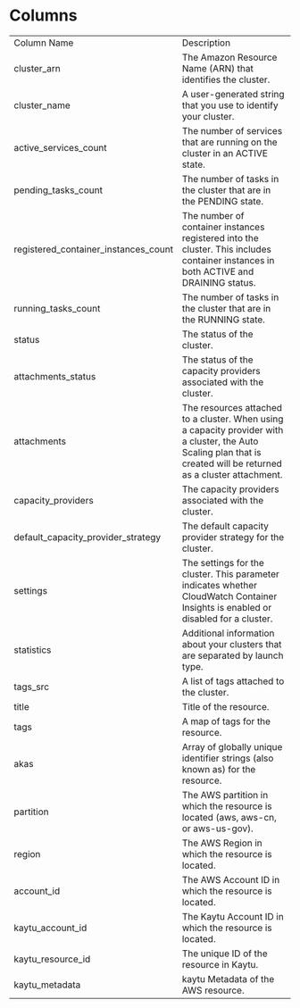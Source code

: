 # Columns  

<table>
	<tr><td>Column Name</td><td>Description</td></tr>
	<tr><td>cluster_arn</td><td>The Amazon Resource Name (ARN) that identifies the cluster.</td></tr>
	<tr><td>cluster_name</td><td>A user-generated string that you use to identify your cluster.</td></tr>
	<tr><td>active_services_count</td><td>The number of services that are running on the cluster in an ACTIVE state.</td></tr>
	<tr><td>pending_tasks_count</td><td>The number of tasks in the cluster that are in the PENDING state.</td></tr>
	<tr><td>registered_container_instances_count</td><td>The number of container instances registered into the cluster. This includes container instances in both ACTIVE and DRAINING status.</td></tr>
	<tr><td>running_tasks_count</td><td>The number of tasks in the cluster that are in the RUNNING state.</td></tr>
	<tr><td>status</td><td>The status of the cluster.</td></tr>
	<tr><td>attachments_status</td><td>The status of the capacity providers associated with the cluster.</td></tr>
	<tr><td>attachments</td><td>The resources attached to a cluster. When using a capacity provider with a cluster, the Auto Scaling plan that is created will be returned as a cluster attachment.</td></tr>
	<tr><td>capacity_providers</td><td>The capacity providers associated with the cluster.</td></tr>
	<tr><td>default_capacity_provider_strategy</td><td>The default capacity provider strategy for the cluster.</td></tr>
	<tr><td>settings</td><td>The settings for the cluster. This parameter indicates whether CloudWatch Container Insights is enabled or disabled for a cluster.</td></tr>
	<tr><td>statistics</td><td>Additional information about your clusters that are separated by launch type.</td></tr>
	<tr><td>tags_src</td><td>A list of tags attached to the cluster.</td></tr>
	<tr><td>title</td><td>Title of the resource.</td></tr>
	<tr><td>tags</td><td>A map of tags for the resource.</td></tr>
	<tr><td>akas</td><td>Array of globally unique identifier strings (also known as) for the resource.</td></tr>
	<tr><td>partition</td><td>The AWS partition in which the resource is located (aws, aws-cn, or aws-us-gov).</td></tr>
	<tr><td>region</td><td>The AWS Region in which the resource is located.</td></tr>
	<tr><td>account_id</td><td>The AWS Account ID in which the resource is located.</td></tr>
	<tr><td>kaytu_account_id</td><td>The Kaytu Account ID in which the resource is located.</td></tr>
	<tr><td>kaytu_resource_id</td><td>The unique ID of the resource in Kaytu.</td></tr>
	<tr><td>kaytu_metadata</td><td>kaytu Metadata of the AWS resource.</td></tr>
</table>